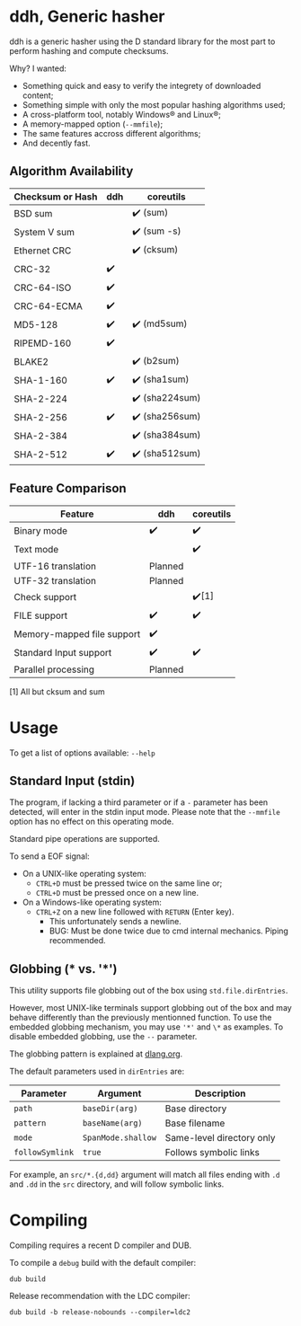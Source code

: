 # ddh, Generic hasher

ddh is a generic hasher using the D standard library for the most part to
perform hashing and compute checksums.

Why? I wanted:
- Something quick and easy to verify the integrety of downloaded content;
- Something simple with only the most popular hashing algorithms used;
- A cross-platform tool, notably Windows®️ and Linux®️;
- A memory-mapped option (`--mmfile`);
- The same features accross different algorithms;
- And decently fast.

## Algorithm Availability

| Checksum or Hash | ddh | coreutils |
|---|---|---|
| BSD sum | | ✔️ (sum) |
| System V sum | | ✔️ (sum -s) |
| Ethernet CRC | | ✔️ (cksum) |
| CRC-32 | ✔️ | |
| CRC-64-ISO | ✔️ | |
| CRC-64-ECMA | ✔️ | |
| MD5-128 | ✔️ | ✔️ (md5sum) |
| RIPEMD-160 | ✔️ | |
| BLAKE2 | | ✔️ (b2sum) |
| SHA-1-160 | ✔️ | ✔️ (sha1sum) |
| SHA-2-224 | | ✔️ (sha224sum) |
| SHA-2-256 | ✔️ | ✔️ (sha256sum) |
| SHA-2-384 | | ✔️ (sha384sum) |
| SHA-2-512 | ✔️ | ✔️ (sha512sum) |

## Feature Comparison

| Feature | ddh | coreutils |
|---|---|---|
| Binary mode | ✔️ | ✔️ |
| Text mode | | ✔️ |
| UTF-16 translation | Planned | |
| UTF-32 translation | Planned | |
| Check support | | ✔️[1] |
| FILE support | ✔️ | ✔️ |
| Memory-mapped file support | ✔️ | |
| Standard Input support | ✔️ | ✔️ |
| Parallel processing | Planned | |

[1] All but cksum and sum

# Usage

To get a list of options available: `--help`

## Standard Input (stdin)

The program, if lacking a third parameter or if a `-` parameter has been
detected, will enter in the stdin input mode. Please note that the `--mmfile`
option has no effect on this operating mode.

Standard pipe operations are supported.

To send a EOF signal:
- On a UNIX-like operating system:
  - `CTRL+D` must be pressed twice on the same line or;
  - `CTRL+D` must be pressed once on a new line.
- On a Windows-like operating system:
  - `CTRL+Z` on a new line followed with `RETURN` (Enter key).
    - This unfortunately sends a newline.
    - BUG: Must be done twice due to cmd internal mechanics. Piping recommended.

## Globbing (* vs. '*')

This utility supports file globbing out of the box using `std.file.dirEntries`.

However, most UNIX-like terminals support globbing out of the box and may
behave differently than the previously mentionned function. To use the embedded
globbing mechanism, you may use `'*'` and `\*` as examples. To disable embedded
globbing, use the `--` parameter.

The globbing pattern is explained at
[dlang.org](https://dlang.org/phobos/std_path.html#.globMatch).

The default parameters used in `dirEntries` are:

| Parameter | Argument | Description |
|---|---|---|
| `path` | `baseDir(arg)` | Base directory
| `pattern` | `baseName(arg)` | Base filename |
| `mode` | `SpanMode.shallow` | Same-level directory only |
| `followSymlink` | `true` | Follows symbolic links |

For example, an `src/*.{d,dd}` argument will match all files ending with `.d`
and `.dd` in the `src` directory, and will follow symbolic links.

# Compiling

Compiling requires a recent D compiler and DUB.

To compile a `debug` build with the default compiler:
```
dub build
```

Release recommendation with the LDC compiler:
```
dub build -b release-nobounds --compiler=ldc2
```